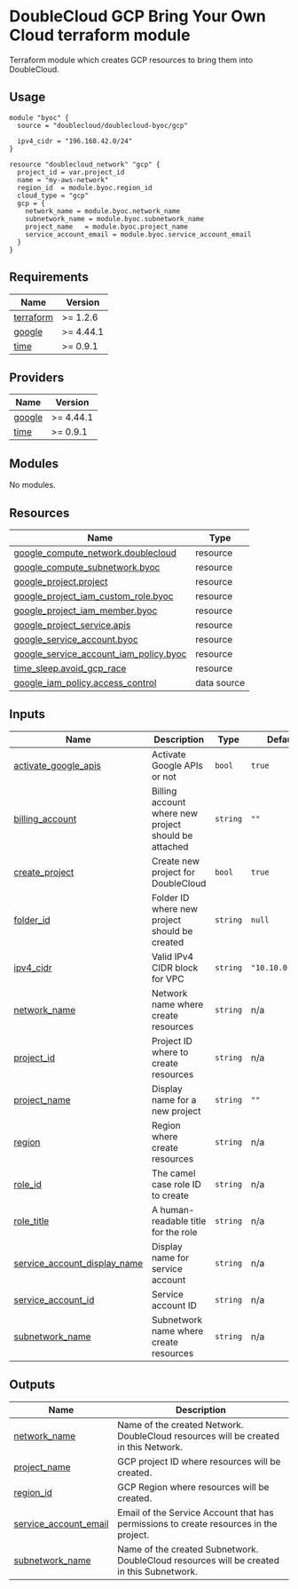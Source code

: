# DoubleCloud GCP Bring Your Own Cloud terraform module

Terraform module which creates GCP resources to bring them into DoubleCloud.

## Usage
```hcl
module "byoc" {
  source = "doublecloud/doublecloud-byoc/gcp"

  ipv4_cidr = "196.168.42.0/24"
}

resource "doublecloud_network" "gcp" {
  project_id = var.project_id
  name = "my-aws-network"
  region_id  = module.byoc.region_id
  cloud_type = "gcp"
  gcp = {
    network_name = module.byoc.network_name
    subnetwork_name = module.byoc.subnetwork_name
    project_name   = module.byoc.project_name
    service_account_email = module.byoc.service_account_email
  }
}
```

<!-- BEGIN_TF_DOCS -->
## Requirements

| Name | Version |
|------|---------|
| <a name="requirement_terraform"></a> [terraform](#requirement\_terraform) | >= 1.2.6 |
| <a name="requirement_google"></a> [google](#requirement\_google) | >= 4.44.1 |
| <a name="requirement_time"></a> [time](#requirement\_time) | >= 0.9.1 |

## Providers

| Name | Version |
|------|---------|
| <a name="provider_google"></a> [google](#provider\_google) | >= 4.44.1 |
| <a name="provider_time"></a> [time](#provider\_time) | >= 0.9.1 |

## Modules

No modules.

## Resources

| Name | Type |
|------|------|
| [google_compute_network.doublecloud](https://registry.terraform.io/providers/hashicorp/google/latest/docs/resources/compute_network) | resource |
| [google_compute_subnetwork.byoc](https://registry.terraform.io/providers/hashicorp/google/latest/docs/resources/compute_subnetwork) | resource |
| [google_project.project](https://registry.terraform.io/providers/hashicorp/google/latest/docs/resources/project) | resource |
| [google_project_iam_custom_role.byoc](https://registry.terraform.io/providers/hashicorp/google/latest/docs/resources/project_iam_custom_role) | resource |
| [google_project_iam_member.byoc](https://registry.terraform.io/providers/hashicorp/google/latest/docs/resources/project_iam_member) | resource |
| [google_project_service.apis](https://registry.terraform.io/providers/hashicorp/google/latest/docs/resources/project_service) | resource |
| [google_service_account.byoc](https://registry.terraform.io/providers/hashicorp/google/latest/docs/resources/service_account) | resource |
| [google_service_account_iam_policy.byoc](https://registry.terraform.io/providers/hashicorp/google/latest/docs/resources/service_account_iam_policy) | resource |
| [time_sleep.avoid_gcp_race](https://registry.terraform.io/providers/hashicorp/time/latest/docs/resources/sleep) | resource |
| [google_iam_policy.access_control](https://registry.terraform.io/providers/hashicorp/google/latest/docs/data-sources/iam_policy) | data source |

## Inputs

| Name | Description | Type | Default | Required |
|------|-------------|------|---------|:--------:|
| <a name="input_activate_google_apis"></a> [activate\_google\_apis](#input\_activate\_google\_apis) | Activate Google APIs or not | `bool` | `true` | no |
| <a name="input_billing_account"></a> [billing\_account](#input\_billing\_account) | Billing account where new project should be attached | `string` | `""` | no |
| <a name="input_create_project"></a> [create\_project](#input\_create\_project) | Create new project for DoubleCloud | `bool` | `true` | no |
| <a name="input_folder_id"></a> [folder\_id](#input\_folder\_id) | Folder ID where new project should be created | `string` | `null` | no |
| <a name="input_ipv4_cidr"></a> [ipv4\_cidr](#input\_ipv4\_cidr) | Valid IPv4 CIDR block for VPC | `string` | `"10.10.0.0/16"` | no |
| <a name="input_network_name"></a> [network\_name](#input\_network\_name) | Network name where create resources | `string` | n/a | yes |
| <a name="input_project_id"></a> [project\_id](#input\_project\_id) | Project ID where to create resources | `string` | n/a | yes |
| <a name="input_project_name"></a> [project\_name](#input\_project\_name) | Display name for a new project | `string` | `""` | no |
| <a name="input_region"></a> [region](#input\_region) | Region where create resources | `string` | n/a | yes |
| <a name="input_role_id"></a> [role\_id](#input\_role\_id) | The camel case role ID to create | `string` | n/a | yes |
| <a name="input_role_title"></a> [role\_title](#input\_role\_title) | A human-readable title for the role | `string` | n/a | yes |
| <a name="input_service_account_display_name"></a> [service\_account\_display\_name](#input\_service\_account\_display\_name) | Display name for service account | `string` | n/a | yes |
| <a name="input_service_account_id"></a> [service\_account\_id](#input\_service\_account\_id) | Service account ID | `string` | n/a | yes |
| <a name="input_subnetwork_name"></a> [subnetwork\_name](#input\_subnetwork\_name) | Subnetwork name where create resources | `string` | n/a | yes |

## Outputs

| Name | Description |
|------|-------------|
| <a name="output_network_name"></a> [network\_name](#output\_network\_name) | Name of the created Network. DoubleCloud resources will be created in this Network. |
| <a name="output_project_name"></a> [project\_name](#output\_project\_name) | GCP project ID where resources will be created. |
| <a name="output_region_id"></a> [region\_id](#output\_region\_id) | GCP Region where resources will be created. |
| <a name="output_service_account_email"></a> [service\_account\_email](#output\_service\_account\_email) | Email of the Service Account that has permissions to create resources in the project. |
| <a name="output_subnetwork_name"></a> [subnetwork\_name](#output\_subnetwork\_name) | Name of the created Subnetwork. DoubleCloud resources will be created in this Subnetwork. |
<!-- END_TF_DOCS -->